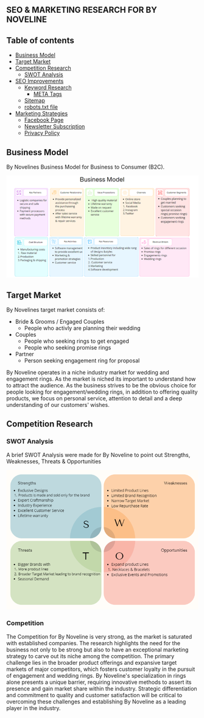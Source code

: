 ## SEO & MARKETING RESEARCH FOR BY NOVELINE

## Table of contents

- [Business Model](#business-model)
- [Target Market](#target-market)
- [Competition Research](#competition-research)
  - [SWOT Analysis](#swot-analysis)
- [SEO Improvements](#seo-improvements)
  - [Keyword Research](#keyword-research)
    - [META Tags](#meta-tags)
  - [Sitemap](#sitemap)
  - [robots.txt file](#robots.txt-file)
- [Marketing Strategies](#marketing-strategies)
  - [Facebook Page](#facebook-page)
  - [Newsletter Subscription](#newsletter-subscription)
  - [Privacy Policy](#privacy-policy)

## Business Model
By Novelines Business Model for Business to Consumer (B2C).

![Business model](docs/readme-img/bn-business-model.png)

## Target Market

By Novelines target market consists of:
* Bride & Grooms / Engaged Couples
  * People who activly are planning their wedding
* Couples
  * People who seeking rings to get engaged
  * People who seeking promise rings
* Partner
  * Person seeking engagement ring for proposal

By Noveline operates in a niche industry market for wedding and engagement rings. As the market is niched its important to understand how to attract the audience. As the business strives to be the obvious choice for people looking for engagement/wedding rings, in addition to offering quality products, we focus on personal service, attention to detail and a deep understanding of our customers' wishes.

## Competition Research

### SWOT Analysis
A brief SWOT Analysis were made for By Noveline to point out Strengths, Weaknesses, Threats & Opportunities

![Swot](docs/readme-img/bn-swot.png)

### Competition

The Competition for By Noveline is very strong, as the market is saturated with established companies. The research highlights the need for the business not only to be strong but also to have an exceptional marketing strategy to carve out its niche among the competition. The primary challenge lies in the broader product offerings and expansive target markets of major competitors, which fosters customer loyalty in the pursuit of engagement and wedding rings. By Noveline's specialization in rings alone presents a unique barrier, requiring innovative methods to assert its presence and gain market share within the industry. Strategic differentiation and commitment to quality and customer satisfaction will be critical to overcoming these challenges and establishing By Noveline as a leading player in the industry.
